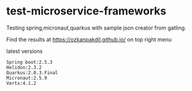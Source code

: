 # test-microservice-frameworks

Testing spring,micronaut,quarkus with sample json creator from gatling.

Find the results at https://ozkanpakdil.github.io/ on top right menu

latest versions
```
Spring boot:2.5.3
Helidon:2.3.2
Quarkus:2.0.3.Final
Micronaut:2.5.9
Vertx:4.1.2
```
